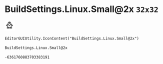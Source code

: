 # BuildSettings.Linux.Small@2x `32x32`
<img src="/img/BuildSettings.Linux.Small@2x.png" width=32 height=32>

``` CSharp
EditorGUIUtility.IconContent("BuildSettings.Linux.Small@2x")
```
```
BuildSettings.Linux.Small@2x
```
```
-6361760883703383191
```
